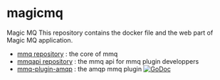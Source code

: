 # magicmq
Magic MQ
This repository contains the docker file and the web part of Magic MQ application.
 * <a href="https://github.com/milak/mmq">mmq repository</a> : the core of mmq
 * <a href="https://github.com/milak/mmqapi">mmqapi repository</a> : the mmq api for mmq plugin developpers
 * <a href="https://github.com/milak/mmq-plugin-amqp"> mmq-plugin-amqp</a> : the amqp mmq plugin
<a href="https://godoc.org/github.com/milak/magicmq/main-program/src/cmd"><img src="https://godoc.org/github.com/milak/magicmq/main-program/src/cmd?status.svg" alt="GoDoc"></a>
